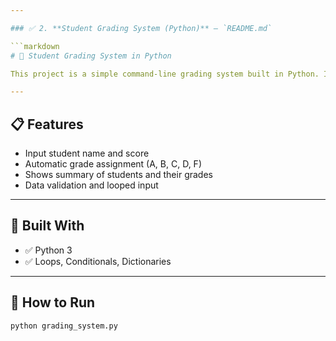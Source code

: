 ```yaml
---

### ✅ 2. **Student Grading System (Python)** – `README.md`

```markdown
# 🧮 Student Grading System in Python

This project is a simple command-line grading system built in Python. It allows users (teachers) to input student scores and automatically assign grades based on performance.

---
```


## 📋 Features

- Input student name and score
- Automatic grade assignment (A, B, C, D, F)
- Shows summary of students and their grades
- Data validation and looped input

---

## 🧰 Built With

- ✅ Python 3
- ✅ Loops, Conditionals, Dictionaries

---

## 🚀 How to Run

```bash
python grading_system.py
